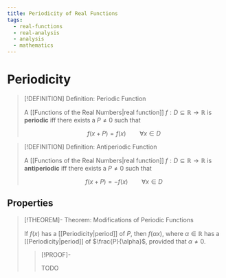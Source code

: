 ```yaml
---
title: Periodicity of Real Functions
tags:
  - real-functions
  - real-analysis
  - analysis
  - mathematics
---
```


# Periodicity

>[!DEFINITION] Definition: Periodic Function
>
>A [[Functions of the Real Numbers|real function]] $f: D \subseteq \mathbb{R} \to \mathbb{R}$ is **periodic** iff there exists a $P \ne 0$ such that
>
>$$
>f(x + P) = f(x) \qquad \forall x \in D
>$$
>

>[!DEFINITION] Definition: Antiperiodic Function
>
>A [[Functions of the Real Numbers|real function]] $f: D \subseteq \mathbb{R} \to \mathbb{R}$ is **antiperiodic** iff there exists a $P \ne 0$ such that
>
>$$
>f(x+P) = -f(x) \qquad \forall x \in D
>$$
>

## Properties

>[!THEOREM]- Theorem: Modifications of Periodic Functions
>
>If $f(x)$ has a [[Periodicity|period]] of $P$, then $f(\alpha x)$, where $\alpha \in \mathbb{R}$ has a [[Periodicity|period]] of $\frac{P}{\alpha}$, provided that $\alpha \ne 0$.
>
>>[!PROOF]-
>>
>>TODO
>>
>
